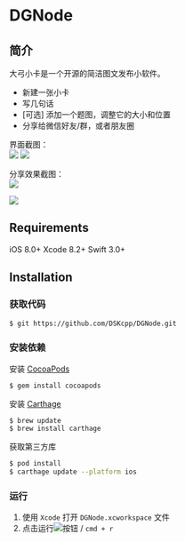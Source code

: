 # DGNode

## 简介

大弓小卡是一个开源的简洁图文发布小软件。
- 新建一张小卡
- 写几句话
- [可选] 添加一个题图，调整它的大小和位置
- 分享给微信好友/群，或者朋友圈

界面截图：    
![](https://i.v2ex.co/OqBQ7UbC.png)
![](https://i.v2ex.co/vMDh91Wk.png)

分享效果截图：    
![](https://i.v2ex.co/3x9z604p.png)    

![](https://i.v2ex.co/dj8A57d8.png)


## Requirements
iOS 8.0+
Xcode 8.2+
Swift 3.0+

## Installation
### 获取代码
```bash
$ git https://github.com/DSKcpp/DGNode.git
```
### 安装依赖
安装 [CocoaPods](https://guides.cocoapods.org/using/getting-started.html)

```bash
$ gem install cocoapods
```
 
安装 [Carthage](https://github.com/Carthage/Carthage)

```bash
$ brew update
$ brew install carthage
```

获取第三方库

```bash
$ pod install
$ carthage update --platform ios
```
### 运行

1. 使用 `Xcode` 打开 `DGNode.xcworkspace` 文件
2. 点击运行![](https://camo.githubusercontent.com/fd711bda0973d03209412edd2297c3e103cd1cd6/687474703a2f2f696d67312e746263646e2e636e2f4c312f3436312f312f35343730623637376132663265616165636634313263633535656561653036326462633237356639)按钮 / `cmd + r`




